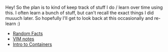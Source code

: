 Hey!
So the plan is to kind of keep track of stuff I do / learn over time using this. I often learn a bunch of stuff, but can't recall the exact things I did muuuch later. So hopefully I'll get to look back at this occasionally and re-learn :)


- [Random Facts](./random/random.md)
- [VIM notes](./vim/vim_notes.md)
- [Intro to Containers](./containers/containers.md)
